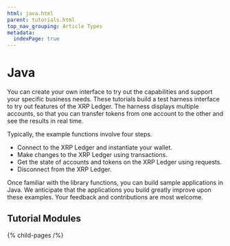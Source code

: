 ```yaml
---
html: java.html
parent: tutorials.html
top_nav_grouping: Article Types
metadata:
  indexPage: true
---
```

# Java

You can create your own interface to try out the capabilities and support your specific business needs. These tutorials build a test harness interface to try out features of the XRP Ledger. The harness displays multiple accounts, so that you can transfer tokens from one account to the other and see the results in real time.

Typically, the example functions involve four steps.

- Connect to the XRP Ledger and instantiate your wallet.
- Make changes to the XRP Ledger using transactions.
- Get the state of accounts and tokens on the XRP Ledger using requests.
- Disconnect from the XRP Ledger.

Once familiar with the library functions, you can build sample applications in Java. We anticipate that the applications you build greatly improve upon these examples. Your feedback and contributions are most welcome.

## Tutorial Modules

{% child-pages /%}